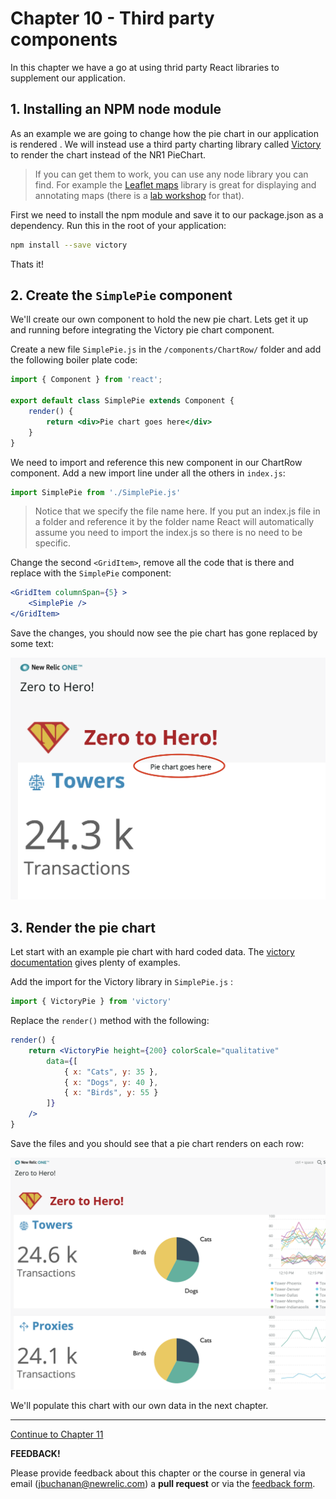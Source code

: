 # Chapter 10 - Third party components 

In this chapter we have a go at using thrid party React libraries to supplement our application.



## 1. Installing an NPM node module

As an example we are going to change how the pie chart in our application is rendered . We will instead use a third party charting library called [Victory](https://formidable.com/open-source/victory/) to render the chart instead of the NR1 PieChart.

>  If you can get them to work, you can use any node library you can find. For example the [Leaflet maps](https://react-leaflet.js.org/) library is great  for displaying and annotating maps (there is a [lab workshop](https://github.com/newrelic/nr1-workshop/blob/master/lab8/INSTRUCTIONS.md) for that). 

First we need to install the npm module and save it to our package.json as a dependency. Run this in the root of your application:

```bash
npm install --save victory
```

Thats it!



## 2. Create the `SimplePie` component

We'll create our own component to hold the new pie chart. Lets get it up and running before integrating the Victory pie chart component.

Create a new file `SimplePie.js` in the `/components/ChartRow/` folder and add the following boiler plate code:

```jsx
import { Component } from 'react';

export default class SimplePie extends Component { 
    render() {
        return <div>Pie chart goes here</div>
    }
}
```

We need to import and reference this new component in our ChartRow component. Add a new import line under all the others in `index.js`:

```jsx
import SimplePie from './SimplePie.js'
```

> Notice that we specify the file name here. If you put an index.js file in a folder and reference it by the folder name React will automatically assume you need to import the index.js so there is no need to be specific.



Change the second `<GridItem>`, remove all the code that is there and replace with the `SimplePie` component:

```jsx
<GridItem columnSpan={5} >
    <SimplePie />
</GridItem>
```



Save the changes, you should now see the pie chart has gone replaced by some text:

![Simple pie boilerplate](./screenshots/simplepieboiler.png)



## 3. Render the pie chart

Let start with an example pie chart with hard coded data. The [victory documentation](https://formidable.com/open-source/victory/docs/victory-pie/) gives plenty of examples. 

Add the import for the Victory library in `SimplePie.js` :

```jsx
import { VictoryPie } from 'victory'
```



Replace the `render()` method with the following:

```jsx
render() {
    return <VictoryPie height={200} colorScale="qualitative" 
        data={[
            { x: "Cats", y: 35 },
            { x: "Dogs", y: 40 },
            { x: "Birds", y: 55 }
        ]}
    />
}
```



Save the files and you should see that a pie chart renders on each row:

![Pie chart rendering](./screenshots/piechartrender.png)



We'll populate this chart with our own data in the next chapter.



---

[Continue to Chapter 11](../chapter-11)



**FEEDBACK!**

Please provide feedback about this chapter or the course in general via email (jbuchanan@newrelic.com) a **pull request** or via the [feedback form](https://forms.gle/STjad8z2YkdzwAWJA).